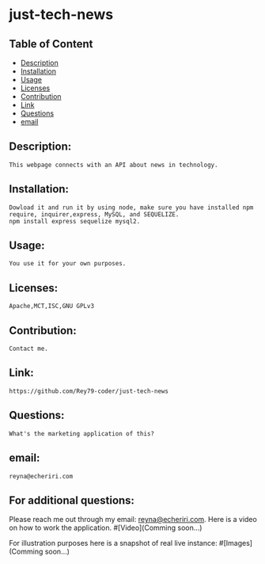 # just-tech-news
## Table of Content

- [Description](#Description)
- [Installation](#Installation)
- [Usage](#Usage)
- [Licenses](#Licenses)
- [Contribution](#Contribution)
- [Link](#Link)
- [Questions](#Questions)
- [email](#email)

## Description:
    This webpage connects with an API about news in technology. 
## Installation:
    Dowload it and run it by using node, make sure you have installed npm require, inquirer,express, MySQL, and SEQUELIZE.
    npm install express sequelize mysql2.
## Usage:
    You use it for your own purposes.
## Licenses:
    Apache,MCT,ISC,GNU GPLv3
## Contribution:
    Contact me.
## Link:
    https://github.com/Rey79-coder/just-tech-news
## Questions:
    What's the marketing application of this?
## email:
    reyna@echeriri.com

## For additional questions:
   Please reach me out through my email: reyna@echeriri.com.
   Here is a video on how to work the application.
#[Video](Comming soon...)

For illustration purposes here is a snapshot of real live instance:
#[Images](Comming soon...)
